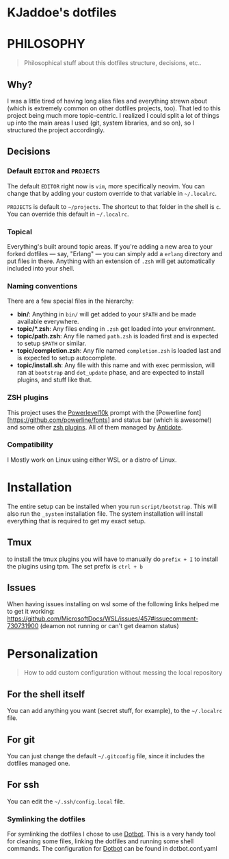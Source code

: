 # KJaddoe's dotfiles

# PHILOSOPHY

> Philosophical stuff about this dotfiles structure, decisions, etc..

## Why?

I was a little tired of having long alias files and everything strewn about
(which is extremely common on other dotfiles projects, too). That led to this
project being much more topic-centric. I realized I could split a lot of things
up into the main areas I used (git, system libraries, and so on), so I
structured the project accordingly.

## Decisions

### Default `EDITOR` and `PROJECTS`

The default `EDITOR` right now is `vim`, more specifically neovim. You can change that by adding your custom
override to that variable in `~/.localrc`.

`PROJECTS` is default to `~/projects`. The shortcut to that folder in the shell
is `c`. You can override this default in `~/.localrc`.

### Topical

Everything's built around topic areas. If you're adding a new area to your
forked dotfiles — say, "Erlang" — you can simply add a `erlang` directory and
put files in there. Anything with an extension of `.zsh` will get automatically
included into your shell.

### Naming conventions

There are a few special files in the hierarchy:

- **bin/**: Anything in `bin/` will get added to your `$PATH` and be made
  available everywhere.
- **topic/\*.zsh**: Any files ending in `.zsh` get loaded into your
  environment.
- **topic/path.zsh**: Any file named `path.zsh` is loaded first and is
  expected to setup `$PATH` or similar.
- **topic/completion.zsh**: Any file named `completion.zsh` is loaded
  last and is expected to setup autocomplete.
- **topic/install.sh**: Any file with this name and with exec permission, will
  ran at `bootstrap` and `dot_update` phase, and are expected to install plugins,
  and stuff like that.

### ZSH plugins

This project uses the [Powerlevel10k][powerlevel10k] prompt with the [Powerline font][https://github.com/powerline/fonts] and status bar (which is awesome!) and some other
[zsh plugins](/antidote/zsh_plugins.txt). All of them managed by [Antidote][antidote].

[powerlevel10k]: https://github.com/romkatv/powerlevel10k
[antidote]: https://antidote.sh/
[powerline font]: https://github.com/powerline/fonts

### Compatibility

I Mostly work on Linux using either WSL or a distro of Linux.

# Installation

The entire setup can be installed when you run `script/bootstrap`. This will also run the `_system` installation file. The system installation will install everything that is required to get my exact setup.

## Tmux

to install the tmux plugins you will have to manually do `prefix + I` to install the plugins using tpm. The set prefix is `ctrl + b`

## Issues

When having issues installing on wsl some of the following links helped me to get it working:
https://github.com/MicrosoftDocs/WSL/issues/457#issuecomment-730731900 (deamon not running or can't get deamon status)

# Personalization

> How to add custom configuration without messing the local repository

## For the shell itself

You can add anything you want (secret stuff, for example), to the `~/.localrc`
file.

## For git

You can just change the default `~/.gitconfig` file, since it includes the
dotfiles managed one.

## For ssh

You can edit the `~/.ssh/config.local` file.

### Symlinking the dotfiles

For symlinking the dotfiles I chose to use [Dotbot](https://github.com/anishathalye/dotbot). This is a very handy tool for cleaning some files, linking the dotfiles and running some shell commands. The configuration for [Dotbot](https://github.com/anishathalye/dotbot) can be found in dotbot.conf.yaml
